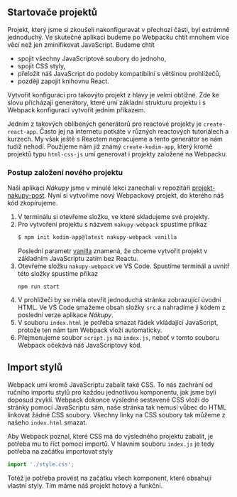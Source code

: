## Startovače projektů

Projekt, který jsme si zkoušeli nakonfiguravat v přechozí části, byl extrémně jednoduchý. Ve skutečné aplikaci budeme po Webpacku chtít mnohem více věcí než jen zminifikovat JavaScript. Budeme chtít

- spojit všechny JavaScriptové soubory do jednoho,
- spojit CSS styly,
- přeložit náš JavaScript do podoby kompatibilní s většinou prohlížečů,
- později zapojit knihovnu React.

Vytvořit konfiguraci pro takovýto projekt z hlavy je velmi obtížné. Zde ke slovu přicházají generátory, které umí základní strukturu projektu i s Webpack konfigurací vytvořit jedním příkazem.

Jedním z takových oblíbených generátorů pro reactové projekty je `create-react-app`. Často jej na internetu potkáte v různých reactových tutoriálech a kurzech. My však ještě s Reactem nepracujeme a tento generátor se nám tudíž nehodí. Použijeme nám již známý `create-kodim-app`, který kromě projektů typu `html-css-js` umí generovat i projekty založené na Webpacku.

### Postup založení nového projektu

Naši aplikaci _Nákupy_ jsme v minulé lekci zanechali v repozitáři [projekt-nakupy-post](https://github.com/Czechitas-podklady-WEB/projekt-nakupy-post). Nyní si vytvoříme nový Webpackový projekt, do kterého náš kód zkopírujeme.

1. V terminálu si otevřeme složku, ve které skladujeme své projekty.
1. Pro vytvoření projektu s názvem `nakupy-webpack` spustíme příkaz
   ```sh
   $ npm init kodim-app@latest nakupy-webpack vanilla
   ```
   Poslední parametr [vanilla](https://en.wikipedia.org/wiki/Plain_vanilla) znamená, že chceme vytvořit projekt v základním JavaScriptu zatím bez Reactu.
1. Otevřeme složku `nakupy-webpack` ve VS Code. Spustíme terminál a uvnitř této složky spustíme příkaz
   ```
   npm run start
   ```
1. V prohlížeči by se měla otevřít jednoduchá stránka zobrazující úvodní HTML. Ve VS Code smažeme obsah složky `src` a nahradíme ji kódem z poslední verze aplikace _Nákupy_.
1. V souboru `index.html` je potřeba smazat řádek vkládající JavaScript, protože ten nám tam Webpack vloží automaticky.
1. Přejmenujeme soubor `script.js` na `index.js`, neboť v tomto souboru Webpack očekává náš JavaScriptový kód.

## Import stylů

Webpack umí kromě JavaScriptu zabalit také CSS. To nás zachrání od ručního importu stylů pro každou jednotlivou komponentu, jak jsme byli doposud zvyklí. Webpack dokonce výsledné sestavené CSS vloží do stránky pomocí JavaScriptu sám, naše stránka tak nemusí vůbec do HTML linkovat žádné CSS soubory. Všechny linky na CSS soubory tak můžeme z našeho `index.html` smazat.

Aby Webpack poznal, které CSS má do výsledného projektu zabalit, je potřeba mu to říct pomocí importů. V hlavním souboru `index.js` je tedy potřeba na začátku importovat styly

```js
import './style.css';
```

Totéž je potřeba provést na začátku všech komponent, které obsahují vlastní styly. Tím máme náš projekt hotový a funkční.

